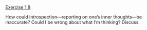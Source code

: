 [Exercise 1.8](ex_8/)

How could introspection—reporting on one’s inner thoughts—be inaccurate?
Could I be wrong about what I’m thinking? Discuss.

